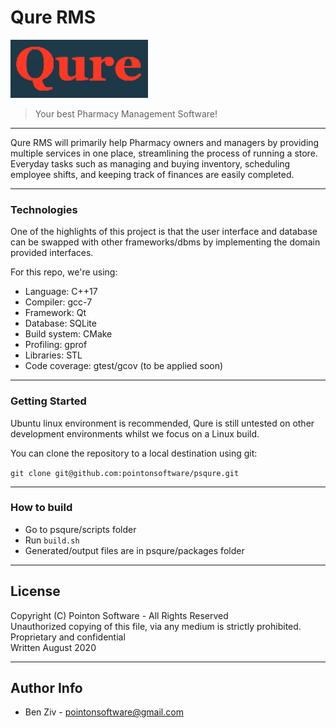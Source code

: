 # Qure RMS

![qure](/resources/brand/qure_09_20.png?raw=true "qure")


> Your best Pharmacy Management Software!


---

Qure RMS will primarily help Pharmacy owners and managers by providing multiple services in one place, streamlining the process of running a store. Everyday tasks such as managing and buying inventory, scheduling employee shifts, and keeping track of finances are easily completed.

---

### Technologies

One of the highlights of this project is that the user interface and database can be swapped with other frameworks/dbms by implementing the domain provided interfaces.

For this repo, we're using:
- Language: C++17
- Compiler: gcc-7
- Framework: Qt
- Database: SQLite
- Build system: CMake
- Profiling: gprof
- Libraries: STL
- Code coverage: gtest/gcov (to be applied soon)

---

### Getting Started

Ubuntu linux environment is recommended, Qure is still untested on other development environments whilst we focus on a Linux build.

You can clone the repository to a local destination using git:

`git clone git@github.com:pointonsoftware/psqure.git`

---

### How to build

- Go to psqure/scripts folder
- Run `build.sh`
- Generated/output files are in psqure/packages folder

---

## License

Copyright (C) Pointon Software - All Rights Reserved  
   Unauthorized copying of this file, via any medium is strictly prohibited.  
   Proprietary and confidential  
   Written August 2020  

---

## Author Info
 -  Ben Ziv - <pointonsoftware@gmail.com>
